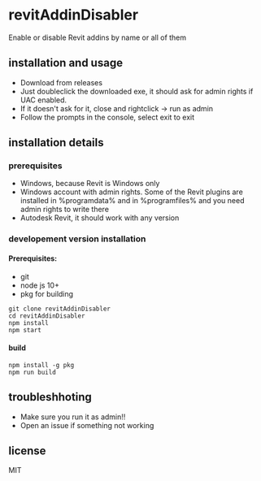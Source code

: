 # revitAddinDisabler

Enable or disable Revit addins by name or all of them

## installation and usage

- Download from releases
- Just doubleclick the downloaded exe, it should ask for admin rights if UAC enabled.  
- If it doesn't ask for it, close and rightclick -> run as admin
- Follow the prompts in the console, select exit to exit

## installation details

### prerequisites

- Windows, because Revit is Windows only
- Windows account with admin rights. Some of the Revit plugins are installed in %programdata% and in %programfiles% and you need admin rights to write there
- Autodesk Revit, it should work with any version

### developement version installation

#### Prerequisites: 

- git
- node js 10+
- pkg for building

```
git clone revitAddinDisabler
cd revitAddinDisabler
npm install
npm start
```

#### build 

```
npm install -g pkg
npm run build
```

## troubleshhoting

- Make sure you run it as admin!!
- Open an issue if something not working

## license

MIT
